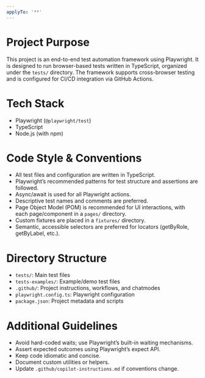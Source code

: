 ```yaml
---
applyTo: '**'
---
```

# Project Purpose
This project is an end-to-end test automation framework using Playwright. It is designed to run browser-based tests written in TypeScript, organized under the `tests/` directory. The framework supports cross-browser testing and is configured for CI/CD integration via GitHub Actions.

# Tech Stack
- Playwright (`@playwright/test`)
- TypeScript
- Node.js (with npm)

# Code Style & Conventions
- All test files and configuration are written in TypeScript.
- Playwright’s recommended patterns for test structure and assertions are followed.
- Async/await is used for all Playwright actions.
- Descriptive test names and comments are preferred.
- Page Object Model (POM) is recommended for UI interactions, with each page/component in a `pages/` directory.
- Custom fixtures are placed in a `fixtures/` directory.
- Semantic, accessible selectors are preferred for locators (getByRole, getByLabel, etc.).

# Directory Structure
- `tests/`: Main test files
- `tests-examples/`: Example/demo test files
- `.github/`: Project instructions, workflows, and chatmodes
- `playwright.config.ts`: Playwright configuration
- `package.json`: Project metadata and scripts

# Additional Guidelines
- Avoid hard-coded waits; use Playwright’s built-in waiting mechanisms.
- Assert expected outcomes using Playwright’s expect API.
- Keep code idiomatic and concise.
- Document custom utilities or helpers.
- Update `.github/copilot-instructions.md` if conventions change.
